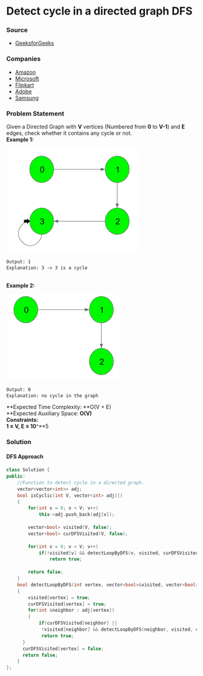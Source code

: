 # Detect cycle in a directed graph DFS

### Source

* [GeeksforGeeks](https://practice.geeksforgeeks.org/problems/detect-cycle-in-a-directed-graph/1#)

### Companies

* [Amazon](../../company-based-lists/amazon.md)
* [Microsoft](../../company-based-lists/microsoft.md)
* [Flipkart](../../company-based-lists/flipkart.md)
* [Adobe](../../company-based-lists/adobe.md)
* [Samsung](../../company-based-lists/samsung.md)

### Problem Statement

Given a Directed Graph with **V** vertices (Numbered from **0** to **V-1**) and **E** edges, check whether it contains any cycle or not.\
 **Example 1:**

![Example 1](<../../.gitbook/assets/image (28).png>)



```
Output: 1
Explanation: 3 -> 3 is a cycle
```

\
 **Example 2:**

![](<../../.gitbook/assets/image (31).png>)



```
Output: 0
Explanation: no cycle in the graph
```

**Expected Time Complexity: **O(V + E)\
**Expected Auxiliary Space: **O(V)\
**Constraints:**\
 1 ≤ V, E ≤ 10**^**5

### **Solution**

#### DFS Approach

```cpp
class Solution {
public:
	//Function to detect cycle in a directed graph.
	vector<vector<int>> adj;
	bool isCyclic(int V, vector<int> adj[]) 
	{
        for(int v = 0; v < V; v++)
            this->adj.push_back(adj[v]);
        
        vector<bool> visited(V, false);
        vector<bool> curDFSVisited(V, false);
        
        for(int v = 0; v < V; v++)
            if(!visited[v] && detectLoopByDFS(v, visited, curDFSVisited))
                return true;
                
	   	return false;
	}
	bool detectLoopByDFS(int vertex, vector<bool>&visited, vector<bool>&curDFSVisited)
	{
	    visited[vertex] = true;
	    curDFSVisited[vertex] = true;
	    for(int &neighbor : adj[vertex])
	    {
	        if(curDFSVisited[neighbor] || 
             !visited[neighbor] && detectLoopByDFS(neighbor, visited, curDFSVisited))
             return true;
      }
      curDFSVisited[vertex] = false;
      return false;
	}
};
```

